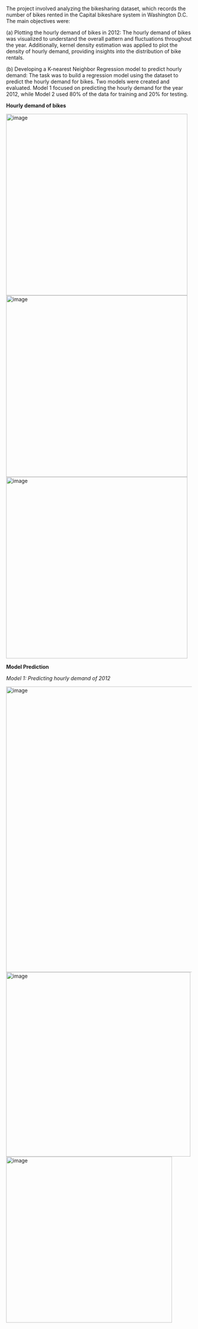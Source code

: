 The project involved analyzing the bikesharing dataset, which records the number of bikes rented in the Capital bikeshare system in Washington D.C. The main objectives were:

(a) Plotting the hourly demand of bikes in 2012: The hourly demand of bikes was visualized to understand the overall pattern and fluctuations throughout the year. Additionally, kernel density estimation was applied to plot the density of hourly demand, providing insights into the distribution of bike rentals.

(b) Developing a K-nearest Neighbor Regression model to predict hourly demand: The task was to build a regression model using the dataset to predict the hourly demand for bikes. Two models were created and evaluated. Model 1 focused on predicting the hourly demand for the year 2012, while Model 2 used 80% of the data for training and 20% for testing.

**Hourly demand of bikes**

<img width="492" alt="image" src="https://github.com/fafifah/MyProjects/assets/136669312/0a5d3f74-a7f8-4473-b19b-9d98bc329cb3">
<img width="492" alt="image" src="https://github.com/fafifah/MyProjects/assets/136669312/2f50a542-f5ef-47aa-b507-475efcffd231">
<img width="492" alt="image" src="https://github.com/fafifah/MyProjects/assets/136669312/adaadff1-e67b-4d96-93bf-a8507d05192e">


**Model Prediction**

_Model 1: Predicting hourly demand of 2012_

<img width="774" alt="image" src="https://github.com/fafifah/MyProjects/assets/136669312/8156dd53-e4c8-400c-8ba7-e72d812a6850">
<img width="500" alt="image" src="https://github.com/fafifah/MyProjects/assets/136669312/37248a88-84bb-434a-a82a-b81bd6d3437d">
<img width="450" alt="image" src="https://github.com/fafifah/MyProjects/assets/136669312/96037f68-6485-45a7-ae44-bc241ac5c6d7">



